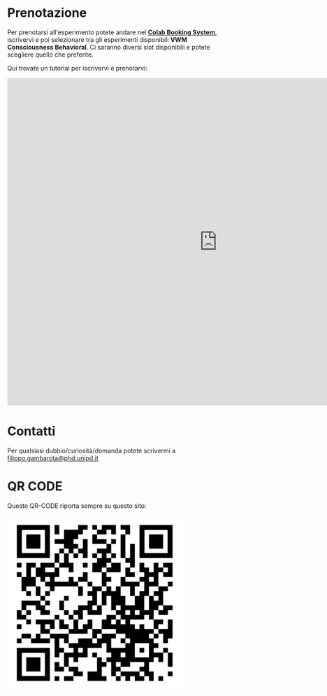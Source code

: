 # Prenotazione

Per prenotarsi all'esperimento potete andare nel [**Colab Booking System**](http://colab.psy.unipd.it/booking-system/), iscrivervi e poi selezionare tra gli esperimenti disponibili **VWM Consciousness Behavioral**. Ci saranno diversi slot disponibili e potete scegliere quello che preferite.

Qui trovate un tutorial per iscrivervi e prenotarvi:

<iframe src="https://docs.google.com/presentation/d/e/2PACX-1vQfwb9VVbMW4PTRELFPOl5sXhJ0qAdzn-7CsaqrxJ3c1vHWhuYej2poyXk7j7_eEa3xpogVd0IRsLXP/embed?start=false&loop=true&delayms=60000" frameborder="0" width="960" height="749" allowfullscreen="true" mozallowfullscreen="true" webkitallowfullscreen="true"></iframe>

# Contatti

Per qualsiasi dubbio/curiosità/domanda potete scrivermi a [filippo.gambarota@phd.unipd.it](mailto:filippo.gambarota@phd.unipd.it)

# QR CODE

Questo QR-CODE riporta sempre su questo sito:

<img src="files/qr-code.svg" width="400" height="400">

